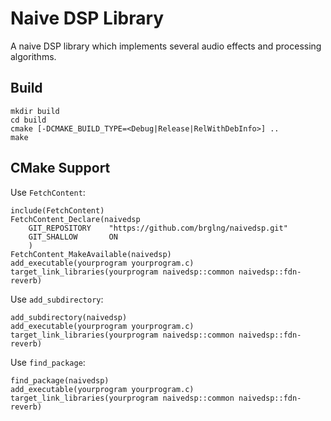 # Naive DSP Library

A naive DSP library which implements several audio effects and processing algorithms.

## Build

    mkdir build
    cd build
    cmake [-DCMAKE_BUILD_TYPE=<Debug|Release|RelWithDebInfo>] ..
    make

## CMake Support

Use `FetchContent`:

    include(FetchContent)
    FetchContent_Declare(naivedsp
        GIT_REPOSITORY    "https://github.com/brglng/naivedsp.git" 
        GIT_SHALLOW       ON
        )
    FetchContent_MakeAvailable(naivedsp)
    add_executable(yourprogram yourprogram.c)
    target_link_libraries(yourprogram naivedsp::common naivedsp::fdn-reverb)

Use `add_subdirectory`:

    add_subdirectory(naivedsp)
    add_executable(yourprogram yourprogram.c)
    target_link_libraries(yourprogram naivedsp::common naivedsp::fdn-reverb)

Use `find_package`:

    find_package(naivedsp)
    add_executable(yourprogram yourprogram.c)
    target_link_libraries(yourprogram naivedsp::common naivedsp::fdn-reverb)
